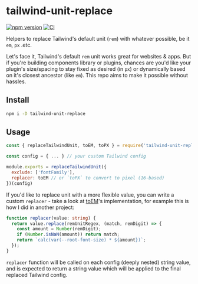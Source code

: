 # tailwind-unit-replace

[![npm version](https://badge.fury.io/js/tailwind-unit-replace.svg)](https://badge.fury.io/js/tailwind-unit-replace)
[![CI](https://github.com/huygn/tailwind-unit-replace/actions/workflows/ci.yml/badge.svg?branch=main)](https://github.com/huygn/tailwind-unit-replace/actions/workflows/ci.yml)

Helpers to replace Tailwind's default unit (`rem`) with whatever possible, be it `em`, `px` .etc.

Let's face it, Tailwind's default `rem` unit works great for websites & apps. But if you're building components library or plugins, chances are you'd like your plugin's size/spacing to stay fixed as desired (in `px`) or dynamically based on it's closest ancestor (like `em`). This repo aims to make it possible without hassles.

## Install

```sh
npm i -D tailwind-unit-replace
```

## Usage

```javascript
const { replaceTailwindUnit, toEM, toPX } = require('tailwind-unit-replace')

const config = { ... } // your custom Tailwind config

module.exports = replaceTailwindUnit({
  exclude: ['fontFamily'],
  replacer: toEM // or `toPX` to convert to pixel (16-based)
})(config)
```

If you'd like to replace unit with a more flexible value, you can write a custom `replacer` - take a look at [toEM](./src/extras.ts)'s implementation, for example this is how I did in another project:

```typescript
function replacer(value: string) {
  return value.replace(remUnitRegex, (match, remDigit) => {
    const amount = Number(remDigit);
    if (Number.isNaN(amount)) return match;
    return `calc(var(--root-font-size) * ${amount})`;
  });
}
```

`replacer` function will be called on each config (deeply nested) string value, and is expected to return a string value which will be applied to the final replaced Tailwind config.
